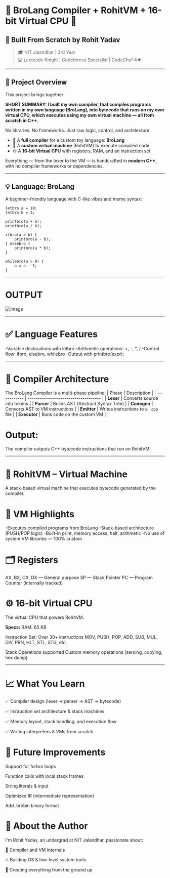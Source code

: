 # 🧠 BroLang Compiler + RohitVM + 16-bit Virtual CPU 🚀

## 🔧 Built From Scratch by Rohit Yadav
> 🎓 NIT Jalandhar | 3rd Year  
> 💻 Leetcode Knight | Codeforces Specialist | CodeChef 4★  

---

## 📌 Project Overview

This project brings together:

**SHORT SUMMARY: I built my own compiler, that compiles programs written in my own language (BroLang), into bytecode that runs on my own virtual CPU, which executes using my own virtual machine — all from scratch in C++.**

No libraries. No frameworks. Just raw logic, control, and architecture.

- 🧾 A **full compiler** for a custom toy language: **BroLang**
- 🧠 A **custom virtual machine** (RohitVM) to execute compiled code
- ⚙️ A **16-bit Virtual CPU** with registers, RAM, and an instruction set

 Everything — from the lexer to the VM — is handcrafted in **modern C++**, with no compiler frameworks or dependencies.

---

## 💡 Language: BroLang

A beginner-friendly language with C-like vibes and meme syntax:

```bro
letbro a = 10;
letbro b = 3;

printbro(a + b);
printbro(a / b);

ifbro(a > b) {
    printbro(a - b);
} elsebro {
    printbro(a * b);
}

whilebro(a > 0) {
    a = a - 1;
}
```
---

# OUTPUT
![image](https://github.com/user-attachments/assets/09e26a78-b4ab-4746-b377-1ea6602ac44c)

---

# ✅ Language Features

-Variable declarations with letbro
-Arithmetic operations: +, -, *, /
-Control flow: ifbro, elsebro, whilebro
-Output with printbro(expr);

---

# 🧱 Compiler Architecture
The BroLang Compiler is a multi-phase pipeline:
| Phase        | Description                          |
| ------------ | ------------------------------------ |
| **Lexer**    | Converts source into tokens          |
| **Parser**   | Builds AST (Abstract Syntax Tree)    |
| **Codegen**  | Converts AST to VM instructions      |
| **Emitter**  | Writes instructions to a `.cpp` file |
| **Executor** | Runs code on the custom VM           |

# Output:
The compiler outputs C++ bytecode instructions that run on RohitVM.

---

# 🧠 RohitVM – Virtual Machine
  A stack-based virtual machine that executes bytecode generated by the compiler.

# 🧩 VM Highlights
-Executes compiled programs from BroLang
-Stack-based architecture (PUSH/POP logic)
-Built-in print, memory access, halt, arithmetic
-No use of system VM libraries — 100% custom

# 🗂️ Registers
AX, BX, CX, DX — General purpose
SP — Stack Pointer
PC — Program Counter (internally tracked)

# ⚙️ 16-bit Virtual CPU
The virtual CPU that powers RohitVM.

**Specs:**
RAM: 65 KB

Instruction Set: Over 30+ instructions
MOV, PUSH, POP, ADD, SUB, MUL, DIV, PRN, HLT, STL, STG, etc.

Stack Operations supported
Custom memory operations (zeroing, copying, hex dump)


---
# 📈 What You Learn
✅ Compiler design (lexer → parser → AST → bytecode)

✅ Instruction set architecture & stack machines

✅ Memory layout, stack handling, and execution flow

✅ Writing interpreters & VMs from scratch

# 💬 Future Improvements
 Support for forbro loops

 Function calls with local stack frames

 String literals & input

 Optimized IR (intermediate representation)

 Add .brobin binary format

# 🙌 About the Author
I'm Rohit Yadav, an undergrad at NIT Jalandhar, passionate about:

🧠 Compiler and VM internals

🔥 Building OS & low-level system tools

🏁 Creating everything from the ground up

